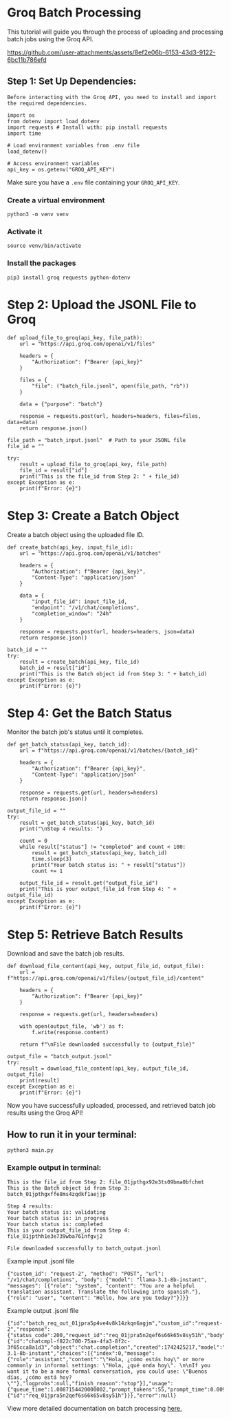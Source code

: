 # Groq Batch Processing

This tutorial will guide you through the process of uploading and processing batch jobs using the Groq API. 


https://github.com/user-attachments/assets/8ef2e06b-6153-43d3-9122-6bc11b786efd


## Step 1: Set Up Dependencies:
```
Before interacting with the Groq API, you need to install and import the required dependencies.

import os
from dotenv import load_dotenv
import requests # Install with: pip install requests
import time

# Load environment variables from .env file
load_dotenv()

# Access environment variables
api_key = os.getenv("GROQ_API_KEY")
```
Make sure you have a `.env` file containing your `GROQ_API_KEY`.

### Create a virtual environment
`python3 -m venv venv`

### Activate it
`source venv/bin/activate`

### Install the packages
`pip3 install groq requests python-dotenv`

# Step 2: Upload the JSONL File to Groq
```
def upload_file_to_groq(api_key, file_path):
    url = "https://api.groq.com/openai/v1/files"
    
    headers = {
        "Authorization": f"Bearer {api_key}"
    }
    
    files = {
        "file": ("batch_file.jsonl", open(file_path, "rb"))
    }
    
    data = {"purpose": "batch"}
    
    response = requests.post(url, headers=headers, files=files, data=data)
    return response.json()

file_path = "batch_input.jsonl"  # Path to your JSONL file
file_id = ""

try:
    result = upload_file_to_groq(api_key, file_path)
    file_id = result["id"]
    print("This is the file_id from Step 2: " + file_id)
except Exception as e:
    print(f"Error: {e}")
```

# Step 3: Create a Batch Object

Create a batch object using the uploaded file ID.

```
def create_batch(api_key, input_file_id):
    url = "https://api.groq.com/openai/v1/batches"
    
    headers = {
        "Authorization": f"Bearer {api_key}",
        "Content-Type": "application/json"
    }
    
    data = {
        "input_file_id": input_file_id,
        "endpoint": "/v1/chat/completions",
        "completion_window": "24h"
    }
    
    response = requests.post(url, headers=headers, json=data)
    return response.json()

batch_id = ""
try:
    result = create_batch(api_key, file_id)
    batch_id = result["id"]
    print("This is the Batch object id from Step 3: " + batch_id)
except Exception as e:
    print(f"Error: {e}")
```



# Step 4: Get the Batch Status

Monitor the batch job's status until it completes.

```
def get_batch_status(api_key, batch_id):
    url = f"https://api.groq.com/openai/v1/batches/{batch_id}"
    
    headers = {
        "Authorization": f"Bearer {api_key}",
        "Content-Type": "application/json"
    }
    
    response = requests.get(url, headers=headers)
    return response.json()

output_file_id = ""
try:
    result = get_batch_status(api_key, batch_id)
    print("\nStep 4 results: ")
    
    count = 0
    while result["status"] != "completed" and count < 100:
        result = get_batch_status(api_key, batch_id)
        time.sleep(3)
        print("Your batch status is: " + result["status"])
        count += 1

    output_file_id = result.get("output_file_id")
    print("This is your output_file_id from Step 4: " + output_file_id)
except Exception as e:
    print(f"Error: {e}")
```


# Step 5: Retrieve Batch Results

Download and save the batch job results.

```
def download_file_content(api_key, output_file_id, output_file):
    url = f"https://api.groq.com/openai/v1/files/{output_file_id}/content"
    
    headers = {
        "Authorization": f"Bearer {api_key}"
    }
    
    response = requests.get(url, headers=headers)
    
    with open(output_file, 'wb') as f:
        f.write(response.content)
    
    return f"\nFile downloaded successfully to {output_file}"

output_file = "batch_output.jsonl"
try:
    result = download_file_content(api_key, output_file_id, output_file)
    print(result)
except Exception as e:
    print(f"Error: {e}")
```

Now you have successfully uploaded, processed, and retrieved batch job results using the Groq API!


## How to run it in your terminal:
`python3 main.py`


### Example output in terminal:
```
This is the file_id from Step 2: file_01jpthgx92e3ts09bma0bfchmt
This is the Batch object id from Step 3: batch_01jpthgxffe8ms4zqdkf1aejjp

Step 4 results: 
Your batch status is: validating
Your batch status is: in_progress
Your batch status is: completed
This is your output_file_id from Step 4: file_01jpthh1e3e739wba761nfgvj2

File downloaded successfully to batch_output.jsonl
```

Example input .jsonl file
```
{"custom_id": "request-2", "method": "POST", "url": "/v1/chat/completions", "body": {"model": "llama-3.1-8b-instant", "messages": [{"role": "system", "content": "You are a helpful translation assistant. Translate the following into spanish."}, {"role": "user", "content": "Hello, how are you today?"}]}}
```

Example output .jsonl file
```
{"id":"batch_req_out_01jpra5p4ve4v8k14zkqn6agjm","custom_id":"request-2","response":{"status_code":200,"request_id":"req_01jpra5n2qef6s66k65v8sy51h","body":{"id":"chatcmpl-f822c700-75aa-4fa3-8f2c-3f65cca8a1d3","object":"chat.completion","created":1742425217,"model":"llama-3.1-8b-instant","choices":[{"index":0,"message":{"role":"assistant","content":"\"Hola, ¿cómo estás hoy\" or more commonly in informal settings: \"Hola, ¿qué onda hoy\". \n\nIf you want it to be a more formal conversation, you could use: \"Buenos días, ¿cómo está hoy?\""},"logprobs":null,"finish_reason":"stop"}],"usage":{"queue_time":1.0087154420000002,"prompt_tokens":55,"prompt_time":0.009901563,"completion_tokens":55,"completion_time":0.073333333,"total_tokens":110,"total_time":0.083234896},"system_fingerprint":"fp_076aab041c","x_groq":{"id":"req_01jpra5n2qef6s66k65v8sy51h"}}},"error":null}
```

View more detailed documentation on batch processing [here.](https://console.groq.com/docs/batch)
